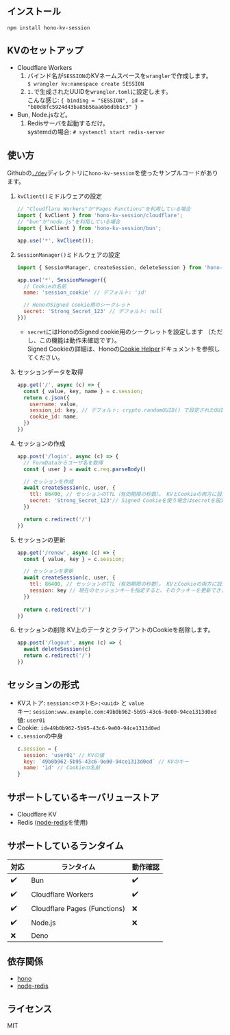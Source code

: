 ## インストール
```
npm install hono-kv-session
```

## KVのセットアップ
- Cloudflare Workers
  1. バインド名が`SESSION`のKVネームスペースを`wrangler`で作成します。  
     `$ wrangler kv:namespace create SESSION`
  2. `1.`で生成されたUUIDを`wrangler.toml`に設定します。  
     こんな感じ: `{ binding = "SESSION", id = "b80d8fc5924d43ba85b56aa6b6dbb1c3" }`
- Bun, Node.jsなど。
  1. Redisサーバを起動するだけ。  
     systemdの場合: `# systemctl start redis-server`

## 使い方
Githubの[`./dev`](./dev)ディレクトリに`hono-kv-session`を使ったサンプルコードがあります。

1. `kvClient()`ミドルウェアの設定
   ```js
   // "Cloudflare Workers"か"Pages Functions"を利用している場合
   import { kvClient } from 'hono-kv-session/cloudflare';
   // "bun"か"node.js"を利用している場合
   import { kvClient } from 'hono-kv-session/bun';
   
   app.use('*', kvClient());
   ```

2. `SessionManager()`ミドルウェアの設定
   ```js
   import { SessionManager, createSession, deleteSession } from 'hono-kv-session'
   
   app.use('*', SessionManager({
     // Cookieの名前
     name: 'session_cookie' // デフォルト: 'id'
   
     // HonoのSigned cookie用のシークレット
     secret: 'Strong_Secret_123' // デフォルト: null
   }))
   ```
   - `secret`にはHonoのSigned cookie用のシークレットを設定します （ただし、この機能は動作未確認です）。  
     Signed Cookieの詳細は、Honoの[Cookie Helper](https://hono.dev/helpers/cookie)ドキュメントを参照してください。

3. セッションデータを取得
   ```js
   app.get('/', async (c) => {
     const { value, key, name } = c.session;
     return c.json({
       username: value,
       session_id: key, // デフォルト: crypto.randomUUID() で設定されたUUID
       cookie_id: name,
     })
   })
   ```

4. セッションの作成
   ```js
   app.post('/login', async (c) => {
     // FormDataからユーザ名を取得
     const { user } = await c.req.parseBody()
   
     // セッションを作成
     await createSession(c, user, {
       ttl: 86400, // セッションのTTL（有効期限の秒数）。 KVとCookieの両方に設定される。 最低値は60（下回る場合は60に設定）
       secret: 'Strong_Secret_123'// Signed Cookieを使う場合はsecretを設定して
     })
   
     return c.redirect('/')
   })
   ```

5. セッションの更新
   ```js
   app.get('/renew', async (c) => {
     const { value, key } = c.session;
   
     // セッションを更新
     await createSession(c, user, {
       ttl: 86400, // セッションのTTL（有効期限の秒数）。 KVとCookieの両方に設定される。 最低値は60（下回る場合は60に設定）
       session: key // 現在のセッションキーを指定すると、そのクッキーを更新できます
     })
     
     return c.redirect('/')
   })
   ```

6. セッションの削除
   KV上のデータとクライアントのCookieを削除します。
   ```js
   app.post('/logout', async (c) => {
     await deleteSession(c)
     return c.redirect('/')
   })
   ```

## セッションの形式
- KVストア: `session:<ホスト名>:<uuid>` と `value`  
  キー: `session:www.example.com:49b0b962-5b95-43c6-9e00-94ce1313d0ed`  
  値: `user01`  
- Cookie: `id=49b0b962-5b95-43c6-9e00-94ce1313d0ed`  
- `c.session`の中身  
  ```js
  c.session = {
    session: 'user01' // KVの値
    key: `49b0b962-5b95-43c6-9e00-94ce1313d0ed` // KVのキー
    name: 'id' // Cookieの名前
  }
  ```

## サポートしているキーバリューストア
- Cloudflare KV
- Redis ([node-redis](https://github.com/redis/node-redis)を使用)

## サポートしているランタイム
| 対応 | ランタイム | 動作確認 |
| --- | --- | --- |
| ✔️ | Bun | ✔️ |
| ✔️ | Cloudflare Workers | ✔️ |
| ✔️ | Cloudflare Pages (Functions) | ❌ |
| ✔️ | Node.js | ❌ |
| ❌ | Deno |  |

## 依存関係
- [hono](https://hono.dev/)
- [node-redis](https://github.com/redis/node-redis)

## ライセンス
MIT